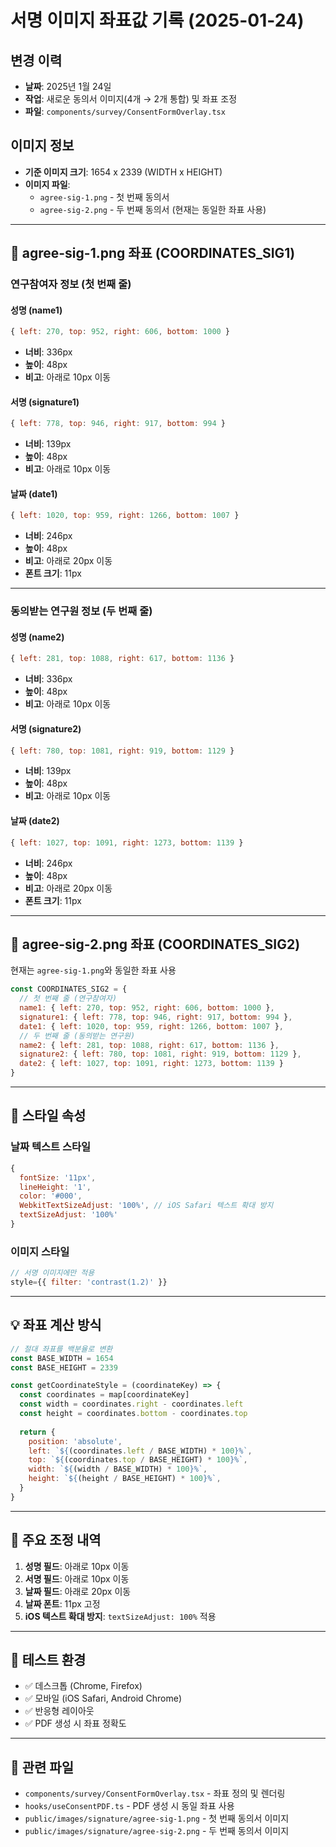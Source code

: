 # 서명 이미지 좌표값 기록 (2025-01-24)

## 변경 이력
- **날짜**: 2025년 1월 24일
- **작업**: 새로운 동의서 이미지(4개 → 2개 통합) 및 좌표 조정
- **파일**: `components/survey/ConsentFormOverlay.tsx`

## 이미지 정보
- **기준 이미지 크기**: 1654 x 2339 (WIDTH x HEIGHT)
- **이미지 파일**:
  - `agree-sig-1.png` - 첫 번째 동의서
  - `agree-sig-2.png` - 두 번째 동의서 (현재는 동일한 좌표 사용)

---

## 📍 agree-sig-1.png 좌표 (COORDINATES_SIG1)

### 연구참여자 정보 (첫 번째 줄)

#### 성명 (name1)
```javascript
{ left: 270, top: 952, right: 606, bottom: 1000 }
```
- **너비**: 336px
- **높이**: 48px
- **비고**: 아래로 10px 이동

#### 서명 (signature1)
```javascript
{ left: 778, top: 946, right: 917, bottom: 994 }
```
- **너비**: 139px
- **높이**: 48px
- **비고**: 아래로 10px 이동

#### 날짜 (date1)
```javascript
{ left: 1020, top: 959, right: 1266, bottom: 1007 }
```
- **너비**: 246px
- **높이**: 48px
- **비고**: 아래로 20px 이동
- **폰트 크기**: 11px

---

### 동의받는 연구원 정보 (두 번째 줄)

#### 성명 (name2)
```javascript
{ left: 281, top: 1088, right: 617, bottom: 1136 }
```
- **너비**: 336px
- **높이**: 48px
- **비고**: 아래로 10px 이동

#### 서명 (signature2)
```javascript
{ left: 780, top: 1081, right: 919, bottom: 1129 }
```
- **너비**: 139px
- **높이**: 48px
- **비고**: 아래로 10px 이동

#### 날짜 (date2)
```javascript
{ left: 1027, top: 1091, right: 1273, bottom: 1139 }
```
- **너비**: 246px
- **높이**: 48px
- **비고**: 아래로 20px 이동
- **폰트 크기**: 11px

---

## 📍 agree-sig-2.png 좌표 (COORDINATES_SIG2)

현재는 `agree-sig-1.png`와 동일한 좌표 사용

```javascript
const COORDINATES_SIG2 = {
  // 첫 번째 줄 (연구참여자)
  name1: { left: 270, top: 952, right: 606, bottom: 1000 },
  signature1: { left: 778, top: 946, right: 917, bottom: 994 },
  date1: { left: 1020, top: 959, right: 1266, bottom: 1007 },
  // 두 번째 줄 (동의받는 연구원)
  name2: { left: 281, top: 1088, right: 617, bottom: 1136 },
  signature2: { left: 780, top: 1081, right: 919, bottom: 1129 },
  date2: { left: 1027, top: 1091, right: 1273, bottom: 1139 }
}
```

---

## 🎨 스타일 속성

### 날짜 텍스트 스타일
```javascript
{
  fontSize: '11px',
  lineHeight: '1',
  color: '#000',
  WebkitTextSizeAdjust: '100%', // iOS Safari 텍스트 확대 방지
  textSizeAdjust: '100%'
}
```

### 이미지 스타일
```javascript
// 서명 이미지에만 적용
style={{ filter: 'contrast(1.2)' }}
```

---

## 💡 좌표 계산 방식

```javascript
// 절대 좌표를 백분율로 변환
const BASE_WIDTH = 1654
const BASE_HEIGHT = 2339

const getCoordinateStyle = (coordinateKey) => {
  const coordinates = map[coordinateKey]
  const width = coordinates.right - coordinates.left
  const height = coordinates.bottom - coordinates.top
  
  return {
    position: 'absolute',
    left: `${(coordinates.left / BASE_WIDTH) * 100}%`,
    top: `${(coordinates.top / BASE_HEIGHT) * 100}%`,
    width: `${(width / BASE_WIDTH) * 100}%`,
    height: `${(height / BASE_HEIGHT) * 100}%`,
  }
}
```

---

## 📝 주요 조정 내역

1. **성명 필드**: 아래로 10px 이동
2. **서명 필드**: 아래로 10px 이동
3. **날짜 필드**: 아래로 20px 이동
4. **날짜 폰트**: 11px 고정
5. **iOS 텍스트 확대 방지**: `textSizeAdjust: 100%` 적용

---

## 🔧 테스트 환경

- ✅ 데스크톱 (Chrome, Firefox)
- ✅ 모바일 (iOS Safari, Android Chrome)
- ✅ 반응형 레이아웃
- ✅ PDF 생성 시 좌표 정확도

---

## 📎 관련 파일

- `components/survey/ConsentFormOverlay.tsx` - 좌표 정의 및 렌더링
- `hooks/useConsentPDF.ts` - PDF 생성 시 동일 좌표 사용
- `public/images/signature/agree-sig-1.png` - 첫 번째 동의서 이미지
- `public/images/signature/agree-sig-2.png` - 두 번째 동의서 이미지

